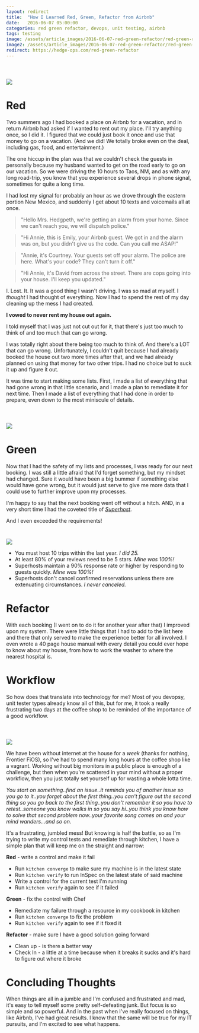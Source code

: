 ```yaml
---
layout: redirect
title:  "How I Learned Red, Green, Refactor from Airbnb"
date:   2016-06-07 05:00:00
categories: red green refactor, devops, unit testing, airbnb
tags: testing
image: /assets/article_images/2016-06-07-red-green-refactor/red-green-refactor.jpg
image2: /assets/article_images/2016-06-07-red-green-refactor/red-green-refactor-mobile.jpg
redirect: https://hedge-ops.com/red-green-refactor
---
```

<img src='/assets/article_images/2016-06-07-red-green-refactor/red-green-refactor.png' style='display: block; margin-left: auto; margin-right: auto; padding-top: 40px' />

# Red
Two summers ago I had booked a place on Airbnb for a vacation, and in return Airbnb had asked if I wanted to rent out my place. I'll try anything once, so I did it. I figured that we could just book it once and use that money to go on a vacation. (And we did! We totally broke even on the deal, including gas, food, and entertainment.)

The one hiccup in the plan was that we couldn't check the guests in personally because my husband wanted to get on the road early to go on our vacation. So we were driving the 10 hours to Taos, NM, and as with any long road-trip, you know that you experience several drops in phone signal, sometimes for quite a long time. 

I had lost my signal for probably an hour as we drove through the eastern portion New Mexico, and suddenly I get about 10 texts and voicemails all at once.

>"Hello Mrs. Hedgpeth, we're getting an alarm from your home. Since we can't reach you, we will dispatch police."


> "Hi Annie, this is Emily, your Airbnb guest. We got in and the alarm was on, but you didn't give us the code. Can you call me ASAP!" 


>"Annie, it's Courtney. Your guests set off your alarm. The police are here. What's your code? They can't turn it off."


>"Hi Annie, it's David from across the street. There are cops going into your house. I'll keep you updated."

I. Lost. It. It was a good thing I wasn't driving. I was so mad at myself. I *thought* I had thought of everything. Now I had to spend the rest of my day cleaning up the mess I had created. 

**I vowed to never rent my house out again.**

I told myself that I was just not cut out for it, that there's just too much to think of and too much that can go wrong. 

I was totally right about there being too much to think of. And there's a LOT that can go wrong. Unfortunately, I couldn't quit because I had already booked the house out two more times after that, and we had already planned on using that money for two other trips. I had no choice but to suck it up and figure it out. 

It was time to start making some lists. First, I made a list of everything that had gone wrong in that little scenario, and I made a plan to remediate it for next time. Then I made a list of everything that I had done in order to prepare, even down to the most miniscule of details.  

<img src='/assets/article_images/2016-06-07-red-green-refactor/airbnb.png' style='display: block; margin-left: auto; margin-right: auto; padding-top: 40px' />

# Green
Now that I had the safety of my lists and processes, I was ready for our next booking. I was still a little afraid that I'd forget something, but my mindset had changed. Sure it would have been a big bummer if something else would have gone wrong, but it would just serve to give me more data that I could use to further improve upon my processes.

I'm happy to say that the next booking went off without a hitch. AND, in a very short time I had the coveted title of [*Superhost*](https://www.airbnb.com/superhost).
  
And I even exceeded the requirements! 
<img src='/assets/article_images/2016-06-07-red-green-refactor/superhost.png' style='display: block; margin-left: auto; margin-right: auto; padding-top: 40px' />

  - You must host 10 trips within the last year. *I did 25.*
  - At least 80% of your reviews need to be 5 stars. *Mine was 100%!*
  - Superhosts maintain a 90% response rate or higher by responding to guests quickly. *Mine was 100%!*
  - Superhosts don't cancel confirmed reservations unless there are extenuating circumstances. *I never canceled.*

# Refactor
With each booking (I went on to do it for another year after that) I improved upon my system. There were little things that I had to add to the list here and there that only served to make the experience better for all involved. I even wrote a 40 page house manual with every detail you could ever hope to know about my house, from how to work the washer to where the nearest hospital is. 

# Workflow
So how does that translate into technology for me? Most of you devopsy, unit tester types already know all of this, but for me, it took a really frustrating two days at the coffee shop to be reminded of the importance of a good workflow.

<img src='/assets/article_images/2016-06-07-red-green-refactor/coffee-shop.png' style='display: block; margin-left: auto; margin-right: auto; padding-top: 40px' />

We have been without internet at the house for a *week* (thanks for nothing, Frontier FiOS), so I've had to spend many long hours at the coffee shop like a vagrant. Working without big monitors in a public place is enough of a challenge, but then when you're scattered in your mind without a proper workflow, then you just totally set yourself up for wasting a whole lotta time.

*You start on something..find an issue..it reminds you of another issue so you go to it..you forget about the first thing..you can't figure out the second thing so you go back to the first thing..you don't remember it so you have to retest..someone you know walks in so you say hi..you think you know how to solve that second problem now..your favorite song comes on and your mind wanders...and so on.*

It's a frustrating, jumbled mess! But knowing is half the battle, so as I'm trying to write my control tests and remediate through kitchen, I have a simple plan that will keep me on the straight and narrow:

**Red** - write a control and make it fail

  - Run `kitchen converge` to make sure my machine is in the latest state
  - Run `kitchen verify` to run InSpec on the latest state of said machine
  - Write a control for the current test I'm running 
  - Run `kitchen verify` again to see if it failed


**Green** - fix the control with Chef

  - Remediate my failure through a resource in my cookbook in kitchen
  - Run `kitchen converge` to fix the problem
  - Run `kitchen verify` again to see if it fixed it


**Refactor** - make sure I have a good solution going forward

  - Clean up - is there a better way 
  - Check In - a little at a time because when it breaks it sucks and it's hard to figure out where it broke


# Concluding Thoughts
When things are all in a jumble and I'm confused and frustrated and mad, it's easy to tell myself some pretty self-defeating junk. But focus is so simple and so powerful. And in the past when I've really focused on things, like Airbnb, I've had great results. I know that the same will be true for my IT pursuits, and I'm excited to see what happens.